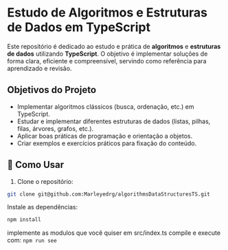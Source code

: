# Estudo de Algoritmos e Estruturas de Dados em TypeScript

Este repositório é dedicado ao estudo e prática de **algoritmos** e **estruturas de dados** utilizando **TypeScript**. O objetivo é implementar soluções de forma clara, eficiente e compreensível, servindo como referência para aprendizado e revisão.

## Objetivos do Projeto

- Implementar algoritmos clássicos (busca, ordenação, etc.) em TypeScript.
- Estudar e implementar diferentes estruturas de dados (listas, pilhas, filas, árvores, grafos, etc.).
- Aplicar boas práticas de programação e orientação a objetos.
- Criar exemplos e exercícios práticos para fixação do conteúdo.

## 🚀 Como Usar

1. Clone o repositório:

```bash
git clone git@github.com:Marleyedrg/algorithmsDataStructuresTS.git
```
Instale as dependências:
```bash
npm install
```
implemente as modulos que você quiser em src/index.ts
compile e execute com: `npm run see`

